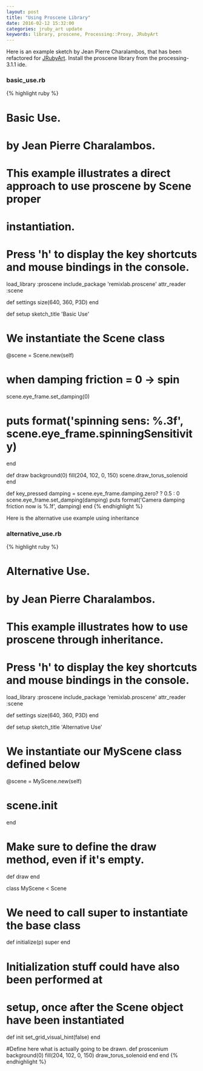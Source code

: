 ```yaml
---
layout: post
title: "Using Proscene Library"
date: 2016-02-12 15:32:00
categories: jruby_art update
keywords: library, proscene, Processing::Proxy, JRubyArt
---
```


Here is an example sketch by Jean Pierre Charalambos, that has been refactored for [JRubyArt][jruby_art]. Install the proscene library from the processing-3.1.1 ide.

### basic_use.rb ###

{% highlight ruby %}
# Basic Use.
# by Jean Pierre Charalambos.
#
# This example illustrates a direct approach to use proscene by Scene proper
# instantiation.
#
# Press 'h' to display the key shortcuts and mouse bindings in the console.

load_library :proscene
include_package 'remixlab.proscene'
attr_reader :scene

def settings
  size(640, 360, P3D)
end

def setup
  sketch_title 'Basic Use'
  # We instantiate the Scene class
  @scene = Scene.new(self)
  # when damping friction = 0 -> spin
  scene.eye_frame.set_damping(0)
  # puts format('spinning sens: %.3f', scene.eye_frame.spinningSensitivity)
end

def draw
  background(0)
  fill(204, 102, 0, 150)
  scene.draw_torus_solenoid
end

def key_pressed
  damping = scene.eye_frame.damping.zero? ? 0.5 : 0
  scene.eye_frame.set_damping(damping)
  puts format('Camera damping friction now is %.1f', damping)
end
{% endhighlight %}

Here is the alternative use example using inheritance

### alternative_use.rb ###

{% highlight ruby %}
# Alternative Use.
# by Jean Pierre Charalambos.
#
# This example illustrates how to use proscene through inheritance.
#
# Press 'h' to display the key shortcuts and mouse bindings in the console.

load_library :proscene
include_package 'remixlab.proscene'
attr_reader :scene

def settings
  size(640, 360, P3D)
end

def setup
  sketch_title 'Alternative Use'
  # We instantiate our MyScene class defined below
  @scene = MyScene.new(self)
  # scene.init
end

# Make sure to define the draw method, even if it's empty.
def draw
end

class MyScene < Scene
  # We need to call super to instantiate the base class
  def initialize(p)
    super 
  end

  # Initialization stuff could have also been performed at
  # setup, once after the Scene object have been instantiated
  def init
    set_grid_visual_hint(false)
  end

  #Define here what is actually going to be drawn.
  def proscenium
    background(0)
    fill(204, 102, 0, 150)
    draw_torus_solenoid
  end
end
{% endhighlight %}

[jruby_art]:https://ruby-processing.github.io/index.html
